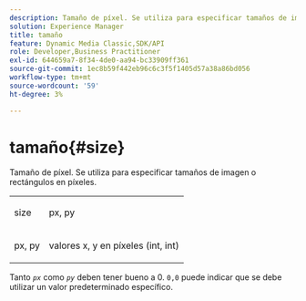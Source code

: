 ```yaml
---
description: Tamaño de píxel. Se utiliza para especificar tamaños de imagen o rectángulos en píxeles.
solution: Experience Manager
title: tamaño
feature: Dynamic Media Classic,SDK/API
role: Developer,Business Practitioner
exl-id: 644659a7-8f34-4de0-aa94-bc33909ff361
source-git-commit: 1ec8b59f442eb96c6c3f5f1405d57a38a86bd056
workflow-type: tm+mt
source-wordcount: '59'
ht-degree: 3%

---
```


# tamaño{#size}

Tamaño de píxel. Se utiliza para especificar tamaños de imagen o rectángulos en píxeles.

<table id="simpletable_06761BED6FF14C2A83745A78B10D3419"> 
 <tr class="strow"> 
  <td class="stentry"> <p><span class="codeph"> <span class="varname"> size</span> </span> </p> </td> 
  <td class="stentry"> <p><span class="codeph"> <span class="varname"> px, py</span> </span> </p></td> 
 </tr> 
 <tr class="strow"> 
  <td class="stentry"> <p><span class="codeph"> <span class="varname"> px, py</span> </span> </p></td> 
  <td class="stentry"> <p>valores x, y en píxeles (int, int) </p></td> 
 </tr> 
</table>

Tanto *`px`* como *`py`* deben tener bueno a 0. `0,0` puede indicar que se debe utilizar un valor predeterminado específico.
